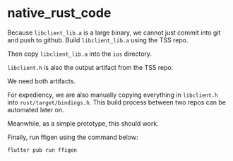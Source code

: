 # native_rust_code

Because `libclient_lib.a` is a large binary, we cannot just commit into git and push to github. Build `libclient_lib.a` using the TSS repo.

Then copy `libclient_lib.a` into the `ios` directory.

`libclient.h` is also the output artifact from the TSS repo.

We need both artifacts.

For expediency, we are also manually copying everything in `libclient.h` into `rust/target/bindings.h`. This build process between two repos can be automated later on.

Meanwhile, as a simple prototype, this should work.

Finally, run ffigen using the command below:
```bash
flutter pub run ffigen
```